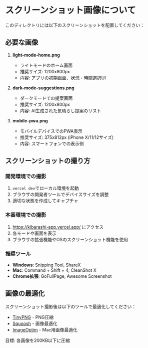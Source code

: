 # スクリーンショット画像について

このディレクトリには以下のスクリーンショットを配置してください：

## 必要な画像

1. **light-mode-home.png**
   - ライトモードのホーム画面
   - 推奨サイズ: 1200x800px
   - 内容: アプリの初期画面、状況・時間選択UI

2. **dark-mode-suggestions.png**
   - ダークモードでの提案画面
   - 推奨サイズ: 1200x800px
   - 内容: AI生成された気晴らし提案のリスト

3. **mobile-pwa.png**
   - モバイルデバイスでのPWA表示
   - 推奨サイズ: 375x812px (iPhone X/11/12サイズ)
   - 内容: スマートフォンでの表示例

## スクリーンショットの撮り方

### 開発環境での撮影
1. `vercel dev`でローカル環境を起動
2. ブラウザの開発者ツールでデバイスサイズを調整
3. 適切な状態を作成してキャプチャ

### 本番環境での撮影
1. https://kibarashi-app.vercel.app/ にアクセス
2. 各モードや画面を表示
3. ブラウザの拡張機能やOSのスクリーンショット機能を使用

### 推奨ツール
- **Windows**: Snipping Tool, ShareX
- **Mac**: Command + Shift + 4, CleanShot X
- **Chrome拡張**: GoFullPage, Awesome Screenshot

## 画像の最適化

スクリーンショット撮影後は以下のツールで最適化してください：
- [TinyPNG](https://tinypng.com/) - PNG圧縮
- [Squoosh](https://squoosh.app/) - 画像最適化
- [ImageOptim](https://imageoptim.com/) - Mac用画像最適化

目標: 各画像を200KB以下に圧縮
